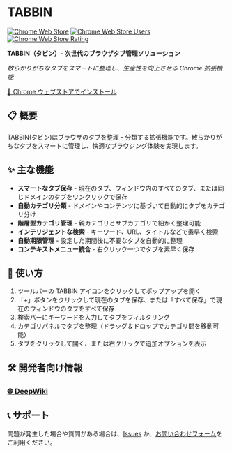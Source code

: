# TABBIN

[![Chrome Web Store](https://img.shields.io/chrome-web-store/v/dljblklbpmoocinnlcejeokopmfoldaj?label=Chrome&logo=google-chrome&style=flat-square)](https://chromewebstore.google.com/detail/tabbin/dljblklbpmoocinnlcejeokopmfoldaj)
[![Chrome Web Store Users](https://img.shields.io/chrome-web-store/users/dljblklbpmoocinnlcejeokopmfoldaj?label=Users&style=flat-square)](https://chromewebstore.google.com/detail/tabbin/dljblklbpmoocinnlcejeokopmfoldaj)
[![Chrome Web Store Rating](https://img.shields.io/chrome-web-store/rating/dljblklbpmoocinnlcejeokopmfoldaj?label=Rating&style=flat-square)](https://chromewebstore.google.com/detail/tabbin/dljblklbpmoocinnlcejeokopmfoldaj)

**TABBIN（タビン）- 次世代のブラウザタブ管理ソリューション**

*散らかりがちなタブをスマートに整理し、生産性を向上させる Chrome 拡張機能*

[🚀 Chrome ウェブストアでインストール](https://chromewebstore.google.com/detail/tabbin/dljblklbpmoocinnlcejeokopmfoldaj)

## 📋 概要

TABBIN(タビン)はブラウザのタブを整理・分類する拡張機能です。散らかりがちなタブをスマートに管理し、快適なブラウジング体験を実現します。

## ✨ 主な機能

- **スマートなタブ保存** - 現在のタブ、ウィンドウ内のすべてのタブ、または同じドメインのタブをワンクリックで保存
- **自動カテゴリ分類** - ドメインやコンテンツに基づいて自動的にタブをカテゴリ分け
- **階層型カテゴリ管理** - 親カテゴリとサブカテゴリで細かく整理可能
- **インテリジェントな検索** - キーワード、URL、タイトルなどで素早く検索
- **自動期限管理** - 設定した期間後に不要なタブを自動的に整理
- **コンテキストメニュー統合** - 右クリック一つでタブを素早く保存

## 🚀 使い方

1. ツールバーの TABBIN アイコンをクリックしてポップアップを開く
2. 「+」ボタンをクリックして現在のタブを保存、または「すべて保存」で現在のウィンドウのタブをすべて保存
3. 検索バーにキーワードを入力してタブをフィルタリング
4. カテゴリパネルでタブを整理（ドラッグ＆ドロップでカテゴリ間を移動可能）
5. タブをクリックして開く、または右クリックで追加オプションを表示

## 🛠️ 開発者向け情報
### [🌐 DeepWiki](https://deepwiki.com/TarouTanakaYokohama/TABBIN/1-overview)

## 📞 サポート

問題が発生した場合や質問がある場合は、[Issues](https://github.com/yourusername/tabbin/issues) か、[お問い合わせフォーム](https://forms.gle/c9gBiF2TmgXaeU7J6)をご利用ください。
